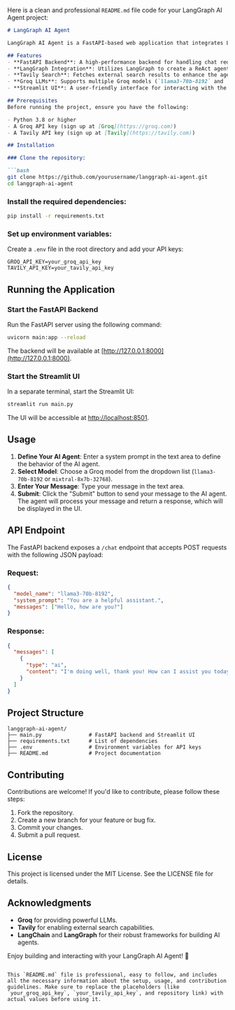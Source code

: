 Here is a clean and professional `README.md` file code for your LangGraph AI Agent project:

```markdown
# LangGraph AI Agent

LangGraph AI Agent is a FastAPI-based web application that integrates LangGraph, LangChain, and Groq LLMs to create a powerful AI agent capable of interacting with users and fetching external search results using the Tavily API. The project also includes a Streamlit UI for a seamless user experience.

## Features
- **FastAPI Backend**: A high-performance backend for handling chat requests.
- **LangGraph Integration**: Utilizes LangGraph to create a ReAct agent for decision-making.
- **Tavily Search**: Fetches external search results to enhance the agent's responses.
- **Groq LLMs**: Supports multiple Groq models (`llama3-70b-8192` and `mixtral-8x7b-32768`) for generating responses.
- **Streamlit UI**: A user-friendly interface for interacting with the AI agent.

## Prerequisites
Before running the project, ensure you have the following:

- Python 3.8 or higher
- A Groq API key (sign up at [Groq](https://groq.com))
- A Tavily API key (sign up at [Tavily](https://tavily.com))

## Installation

### Clone the repository:

```bash
git clone https://github.com/yourusername/langgraph-ai-agent.git
cd langgraph-ai-agent
```

### Install the required dependencies:

```bash
pip install -r requirements.txt
```

### Set up environment variables:

Create a `.env` file in the root directory and add your API keys:

```plaintext
GROQ_API_KEY=your_groq_api_key
TAVILY_API_KEY=your_tavily_api_key
```

## Running the Application

### Start the FastAPI Backend

Run the FastAPI server using the following command:

```bash
uvicorn main:app --reload
```

The backend will be available at [http://127.0.0.1:8000](http://127.0.0.1:8000).

### Start the Streamlit UI

In a separate terminal, start the Streamlit UI:

```bash
streamlit run main.py
```

The UI will be accessible at [http://localhost:8501](http://localhost:8501).

## Usage

1. **Define Your AI Agent**: Enter a system prompt in the text area to define the behavior of the AI agent.
2. **Select Model**: Choose a Groq model from the dropdown list (`llama3-70b-8192` or `mixtral-8x7b-32768`).
3. **Enter Your Message**: Type your message in the text area.
4. **Submit**: Click the "Submit" button to send your message to the AI agent. The agent will process your message and return a response, which will be displayed in the UI.

## API Endpoint

The FastAPI backend exposes a `/chat` endpoint that accepts POST requests with the following JSON payload:

### Request:

```json
{
  "model_name": "llama3-70b-8192",
  "system_prompt": "You are a helpful assistant.",
  "messages": ["Hello, how are you?"]
}
```

### Response:

```json
{
  "messages": [
    {
      "type": "ai",
      "content": "I'm doing well, thank you! How can I assist you today?"
    }
  ]
}
```

## Project Structure

```plaintext
langgraph-ai-agent/
├── main.py               # FastAPI backend and Streamlit UI
├── requirements.txt      # List of dependencies
├── .env                  # Environment variables for API keys
├── README.md             # Project documentation
```

## Contributing

Contributions are welcome! If you'd like to contribute, please follow these steps:

1. Fork the repository.
2. Create a new branch for your feature or bug fix.
3. Commit your changes.
4. Submit a pull request.

## License

This project is licensed under the MIT License. See the LICENSE file for details.

## Acknowledgments

- **Groq** for providing powerful LLMs.
- **Tavily** for enabling external search capabilities.
- **LangChain** and **LangGraph** for their robust frameworks for building AI agents.

Enjoy building and interacting with your LangGraph AI Agent! 🚀
```

This `README.md` file is professional, easy to follow, and includes all the necessary information about the setup, usage, and contribution guidelines. Make sure to replace the placeholders (like `your_groq_api_key`, `your_tavily_api_key`, and repository link) with actual values before using it.